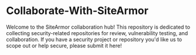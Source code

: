# Collaborate-With-SiteArmor
Welcome to the SiteArmor collaboration hub! This repository is dedicated to collecting security-related repositories for review, vulnerability testing, and collaboration.  If you have a security project or repository you'd like us to scope out or help secure, please submit it here!

